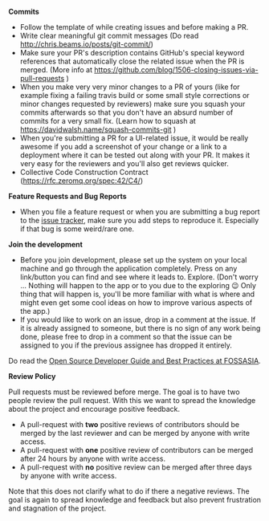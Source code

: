 **Commits**
* Follow the template of while creating issues and before making a PR.
* Write clear meaningful git commit messages (Do read http://chris.beams.io/posts/git-commit/)
* Make sure your PR's description contains GitHub's special keyword references that automatically close the related issue when the PR is merged. (More info at https://github.com/blog/1506-closing-issues-via-pull-requests )
* When you make very very minor changes to a PR of yours (like for example fixing a failing travis build or some small style corrections or minor changes requested by reviewers) make sure you squash your commits afterwards so that you don't have an absurd number of commits for a very small fix. (Learn how to squash at https://davidwalsh.name/squash-commits-git )
* When you're submitting a PR for a UI-related issue, it would be really awesome if you add a screenshot of your change or a link to a deployment where it can be tested out along with your PR. It makes it very easy for the reviewers and you'll also get reviews quicker.
* Collective Code Construction Contract (https://rfc.zeromq.org/spec:42/C4/)

**Feature Requests and Bug Reports**
* When you file a feature request or when you are submitting a bug report to the [issue tracker](https://github.com/fossasia/meilix-generator/issues), make sure you add steps to reproduce it. Especially if that bug is some weird/rare one.

**Join the development**
* Before you join development, please set up the system on your local machine and go through the application completely. Press on any link/button you can find and see where it leads to. Explore. (Don't worry ... Nothing will happen to the app or to you due to the exploring :wink: Only thing that will happen is, you'll be more familiar with what is where and might even get some cool ideas on how to improve various aspects of the app.)
* If you would like to work on an issue, drop in a comment at the issue. If it is already assigned to someone, but there is no sign of any work being done, please free to drop in a comment so that the issue can be assigned to you if the previous assignee has dropped it entirely.

Do read the [Open Source Developer Guide and Best Practices at FOSSASIA](https://blog.fossasia.org/open-source-developer-guide-and-best-practices-at-fossasia).

**Review Policy**

Pull requests must be reviewed before merge. The goal is to have two people review the pull request. With this we want to spread the knowledge about the project and encourage positive feedback.

- A pull-request with **two** positive reviews of contributors should be merged by the last reviewer and can be merged by anyone with write access.
- A pull-request with **one** positive review of contributors can be merged after 24 hours by anyone with write access.
- A pull-request with **no** positive review can be merged after three days by anyone with write access.

Note that this does not clarify what to do if there a negative reviews.
The goal is again to spread knowledge and feedback but also prevent frustration and stagnation of the project.
